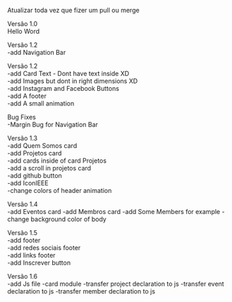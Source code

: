 Atualizar toda vez que fizer um pull ou merge<br />

Versão 1.0<br />
Hello Word<br />

Versão 1.2<br />
-add Navigation Bar<br />

Versão 1.2<br />
-add Card Text - Dont have text inside XD<br />
-add Images but dont in right dimensions XD<br />
-add Instagram and Facebook Buttons<br />
-add A footer<br />
-add A small animation<br />

Bug Fixes<br />
-Margin Bug for Navigation Bar<br />

Versão 1.3<br />
-add Quem Somos card<br />
-add Projetos card<br />
-add cards inside of card Projetos<br />
-add a scroll in projetos card<br />
-add github button<br />
-add IconIEEE<br />
-change colors of header animation<br />

Versão 1.4<br />
-add Eventos card
-add Membros card
-add Some Members for example
-change background color of body

Versão 1.5<br />
-add footer<br />
-add redes sociais footer<br />
-add links footer<br />
-add Inscrever button<br />

Versão 1.6<br />
-add Js file
-card module
-transfer project declaration to js
-transfer event declaration to js
-transfer member declaration to js